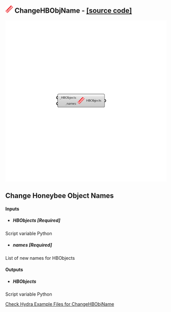 ## ![](../../images/icons/ChangeHBObjName.png) ChangeHBObjName - [[source code]](https://github.com/mostaphaRoudsari/honeybee/tree/master/src/Honeybee_ChangeHBObjName.py)

![](../../images/components/ChangeHBObjName.png)

Change Honeybee Object Names
 -
 

#### Inputs
* ##### HBObjects [Required]
Script variable Python
* ##### names [Required]
List of new names for HBObjects

#### Outputs
* ##### HBObjects
Script variable Python


[Check Hydra Example Files for ChangeHBObjName](https://hydrashare.github.io/hydra/index.html?keywords=Honeybee_ChangeHBObjName)